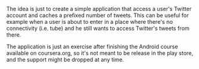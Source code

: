 The idea is just to create a simple application that access a user's Twitter account and caches a prefixed number of tweets.
This can be useful for example when a user is about to enter in a place where there's no connectivity (i.e. tube) and he still wants to access Twitter's tweets from there.

The application is just an exercise after finishing the Android course available on coursera.org, so it's not meant to be release in the play store, and the support might be dropped at any time.
